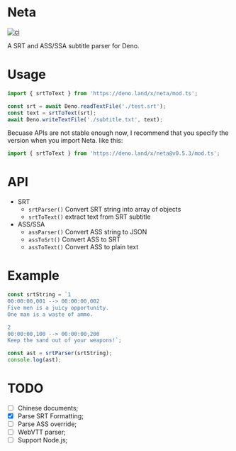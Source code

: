 # Neta
[![ci](https://github.com/XiangnianZhou/neta/workflows/CI/badge.svg)](https://github.com/XiangnianZhou/neta/actions)

A SRT and ASS/SSA subtitle parser for Deno.

# Usage

```typescript
import { srtToText } from 'https://deno.land/x/neta/mod.ts';

const srt = await Deno.readTextFile('./test.srt');
const text = srtToText(srt);
await Deno.writeTextFile('./subtitle.txt', text);
```

Becuase APIs are not stable enough now, I recommend that you specify the version when you import Neta. like this:

```typescript
import { srtToText } from 'https://deno.land/x/neta@v0.5.3/mod.ts';
```

# API

* SRT
    * `srtParser()` Convert SRT string into array of objects
    * `srtToText()` extract text from SRT subtitle
* ASS/SSA
    * `assParser()` Convert ASS string to JSON
    * `assToSrt()` Convert ASS to SRT
    * `assToText()` Convert ASS to plain text

# Example


```js
const srtString = `1
00:00:00,001 --> 00:00:00,002
Five men is a juicy opportunity.
One man is a waste of ammo.

2
00:00:00,100 --> 00:00:00,200
Keep the sand out of your weapons!`;

const ast = srtParser(srtString);
console.log(ast);
```

# TODO

* [ ] Chinese documents;
* [x] Parse SRT Formatting;
* [ ] Parse ASS override;
* [ ] WebVTT parser;
* [ ] Support Node.js;
